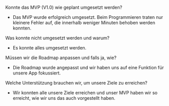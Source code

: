 Konnte das MVP (V1.0) wie geplant umgesetzt werden?
- Das MVP wurde erfolgreich umgesetzt. Beim Programmieren traten nur kleinere Fehler auf, die innerhalb weniger Minuten behoben werden konnten.

Was konnte nicht umgesetzt werden und warum?
- Es konnte alles umgesetzt werden.

Müssen wir die Roadmap anpassen und falls ja, wie?
- Die Roadmap wurde angepasst und wir haben uns auf eine Funktion für unsere App fokussiert.

Welche Unterstützung brauchen wir, um unsere Ziele zu erreichen? 
- Wir konnten alle unsere Ziele erreichen und unser MVP haben wir so erreicht, wie wir uns das auch vorgestellt haben.